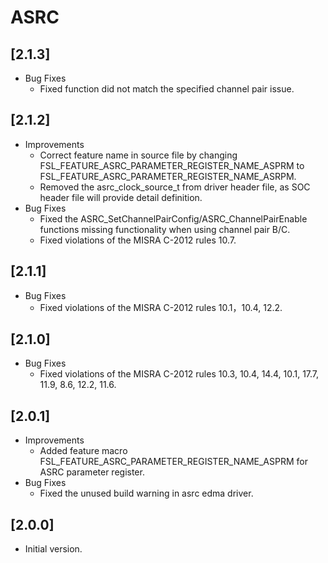 # ASRC

## [2.1.3]

- Bug Fixes
  - Fixed function did not match the specified channel pair issue.

## [2.1.2]

- Improvements
  - Correct feature name in source file by changing FSL_FEATURE_ASRC_PARAMETER_REGISTER_NAME_ASPRM
    to FSL_FEATURE_ASRC_PARAMETER_REGISTER_NAME_ASRPM.
  - Removed the asrc_clock_source_t from driver header file, as SOC header file will provide detail definition.
- Bug Fixes
  - Fixed the ASRC_SetChannelPairConfig/ASRC_ChannelPairEnable functions missing functionality when using channel pair B/C.
  - Fixed violations of the MISRA C-2012 rules 10.7.

## [2.1.1]

- Bug Fixes
  - Fixed violations of the MISRA C-2012 rules 10.1，10.4, 12.2.

## [2.1.0]

- Bug Fixes
  - Fixed violations of the MISRA C-2012 rules 10.3, 10.4, 14.4, 10.1, 17.7, 11.9, 8.6, 12.2, 11.6.

## [2.0.1]

- Improvements
  - Added feature macro FSL_FEATURE_ASRC_PARAMETER_REGISTER_NAME_ASPRM for ASRC parameter register.
- Bug Fixes
  - Fixed the unused build warning in asrc edma driver.

## [2.0.0]

- Initial version.
